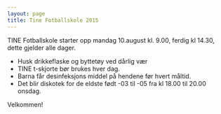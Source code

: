 ```yaml
---
layout: page
title: Tine Fotballskole 2015
---
```


TINE Fotballskole starter opp mandag 10.august kl. 9.00, ferdig kl 14.30, dette gjelder alle dager.

* Husk drikkeflaske og byttetøy ved dårlig vær
* TINE t-skjorte bør brukes hver dag.
* Barna får desinfeksjons middel på hendene før  hvert  måltid.
* Det blir diskotek for de eldste født -03 til -05 fra kl 18.00 til 20.00 onsdag.

Velkommen!
